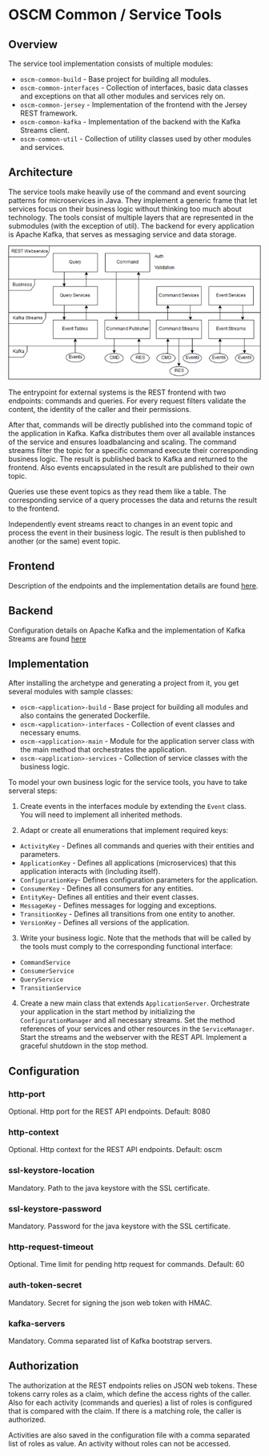 # OSCM Common / Service Tools

## Overview

The service tool implementation consists of multiple modules:

- `oscm-common-build` - Base project for building all modules. 
- `oscm-common-interfaces` - Collection of interfaces, basic data classes and exceptions on that all other modules and services rely on.  
- `oscm-common-jersey` - Implementation of the frontend with the Jersey REST framework.
- `oscm-common-kafka` - Implementation of the backend with the Kafka Streams client.
- `oscm-common-util` - Collection of utility classes used by other modules and services.


## Architecture

The service tools make heavily use of the command and event sourcing patterns for microservices in Java. They implement a generic frame that let services focus on their business logic without thinking too much about technology. The tools consist of multiple layers that are represented in the submodules (with the exception of util). The backend for every application is Apache Kafka, that serves as messaging service and data storage.  

![Application Dataflow](../img/Commander_MS.png "Application Dataflow")

The entrypoint for external systems is the REST frontend with two endpoints: commands and queries. For every request filters validate the content, the identity of the caller and their permissions.

After that, commands will be directly published into the command topic of the application in Kafka. Kafka distributes them over all available instances of the service and ensures loadbalancing and scaling. The command streams filter the topic for a specific command execute their corresponding business logic. The result is published back to Kafka and returned to the frontend. Also events encapsulated in the result are published to their own topic.

Queries use these event topics as they read them like a table. The corresponding service of a query processes the data and returns the result to the frontend.

Independently event streams react to changes in an event topic and process the event in their business logic. The result is then published to another (or the same) event topic.


## Frontend

Description of the endpoints and the implementation details are found [here](./oscm-common-jersey).


## Backend

Configuration details on Apache Kafka and the implementation of Kafka Streams are found [here](./oscm-common-kafka)


## Implementation

After installing the archetype and generating a project from it, you get several modules with sample classes:

- `oscm-<application>-build` - Base project for building all modules and also contains the generated Dockerfile.
- `oscm-<application>-interfaces` -  Collection of event classes and necessary enums.
- `oscm-<application>-main` - Module for the application server class with the main method that orchestrates the application.
- `oscm-<application>-services` - Collection of service classes with the business logic.

To model your own business logic for the service tools, you have to take serveral steps:

1. Create events in the interfaces module by extending the `Event` class. You will need to implement all inherited methods.

2. Adapt or create all enumerations that implement required keys:
  - `ActivityKey` - Defines all commands and queries with their entities and parameters.
  - `ApplicationKey` - Defines all applications (microservices) that this application interacts with (including itself).
  - `ConfigurationKey`- Defines configuration parameters for the application.
  - `ConsumerKey` - Defines all consumers for any entities.
  - `EntityKey`- Defines all entities and their event classes.
  - `MessageKey` - Defines messages for logging and exceptions.
  - `TransitionKey` - Defines all transitions from one entity to another.
  - `VersionKey` - Defines all versions of the application.
  
3. Write your business logic. Note that the methods that will be called by the tools must comply to the corresponding functional interface:
  - `CommandService`
  - `ConsumerService`
  - `QueryService`
  - `TransitionService`

4. Create a new main class that extends `ApplicationServer`. Orchestrate your application in the start method by initializing the `ConfigurationManager` and all necessary streams. Set the method references of your services and other resources in the `ServiceManager`. Start the streams and the webserver with the REST API. Implement a graceful shutdown in the stop method.


## Configuration

### http-port
Optional. Http port for the REST API endpoints. Default: 8080

### http-context
Optional. Http context for the REST API endpoints. Default: oscm

### ssl-keystore-location
Mandatory. Path to the java keystore with the SSL certificate.

### ssl-keystore-password
Mandatory. Password for the java keystore with the SSL certificate.

### http-request-timeout
Optional. Time limit for pending http request for commands. Default: 60

### auth-token-secret
Mandatory. Secret for signing the json web token with HMAC.

### kafka-servers
Mandatory. Comma separated list of Kafka bootstrap servers.


## Authorization

The authorization at the REST endpoints relies on JSON web tokens. These tokens carry roles as a claim, which define the access rights of the caller. Also for each activity (commands and queries) a list of roles is configured that is compared with the claim. If there is a matching role, the caller is authorized.

Activities are also saved in the configuration file with a comma separated list of roles as value. An activity without roles can not be accessed.
